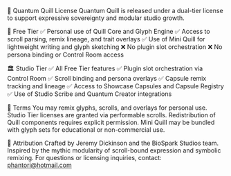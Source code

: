 📜 Quantum Quill License
Quantum Quill is released under a dual-tier license to support expressive sovereignty and modular studio growth.

🧙 Free Tier
✅ Personal use of Quill Core and Glyph Engine 
✅ Access to scroll parsing, remix lineage, and trait overlays 
✅ Use of Mini Quill for lightweight writing and glyph sketching 
❌ No plugin slot orchestration 
❌ No persona binding or Control Room access

🏛️ Studio Tier
✅ All Free Tier features 
✅ Plugin slot orchestration via Control Room 
✅ Scroll binding and persona overlays 
✅ Capsule remix tracking and lineage 
✅ Access to Showcase Capsules and Capsule Registry 
✅ Use of Studio Scribe and Quantum Creator integrations

📘 Terms
You may remix glyphs, scrolls, and overlays for personal use. Studio Tier licenses are granted via performable scrolls. Redistribution of Quill components requires explicit permission. Mini Quill may be bundled with glyph sets for educational or non-commercial use.

🧠 Attribution
Crafted by Jeremy Dickinson and the BioSpark Studios team. Inspired by the mythic modularity of scroll-bound expression and symbolic remixing. For questions or licensing inquiries, contact: phantori@hotmail.com
